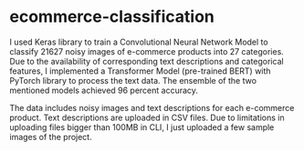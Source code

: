 # ecommerce-classification
I used Keras library to train a Convolutional Neural Network Model to classify 21627 noisy images of e-commerce products into 27 categories. Due to the availability of corresponding text descriptions and categorical features, I implemented a Transformer Model (pre-trained BERT) with PyTorch library to process the text data. The ensemble of the two mentioned models achieved 96 percent accuracy.

The data includes noisy images and text descriptions for each e-commerce product. Text descriptions are uploaded in CSV files. Due to limitations in uploading files bigger than 100MB in CLI, I just uploaded a few sample images of the project.
